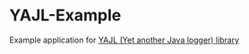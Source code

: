 # YAJL-Example
Example application for <a href="https://github.com/ToxicStoxm/YAJL/">YAJL (Yet another Java logger) library<a>

